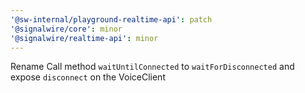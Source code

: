 ```yaml
---
'@sw-internal/playground-realtime-api': patch
'@signalwire/core': minor
'@signalwire/realtime-api': minor
---
```


Rename Call method `waitUntilConnected` to `waitForDisconnected` and expose `disconnect` on the VoiceClient
